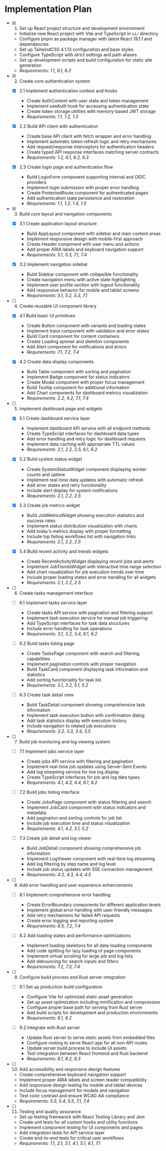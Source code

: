 # Implementation Plan

- [x] 1. Set up React project structure and development environment
  - Initialize new React project with Vite and TypeScript in `ui/` directory
  - Configure pnpm as package manager with latest React 19.1.1 and dependencies
  - Set up TailwindCSS 4.1.13 configuration and base styles
  - Configure TypeScript with strict settings and path aliases
  - Set up development scripts and build configuration for static site generation
  - _Requirements: 1.1, 6.1, 6.2_

- [x] 2. Create core authentication system
  - [x] 2.1 Implement authentication context and hooks
    - Create AuthContext with user state and token management
    - Implement useAuth hook for accessing authentication state
    - Create token storage utilities with memory-based JWT storage
    - _Requirements: 1.1, 1.2, 1.3_

  - [x] 2.2 Build API client with authentication
    - Create base API client with fetch wrapper and error handling
    - Implement automatic token refresh logic and retry mechanisms
    - Add request/response interceptors for authentication headers
    - Create typed API response interfaces matching server contracts
    - _Requirements: 1.2, 6.1, 6.2, 6.3_

  - [x] 2.3 Create login page and authentication flow
    - Build LoginForm component supporting internal and OIDC providers
    - Implement login submission with proper error handling
    - Create ProtectedRoute component for authenticated pages
    - Add authentication state persistence and restoration
    - _Requirements: 1.1, 1.2, 1.4, 1.5_

- [x] 3. Build core layout and navigation components
  - [x] 3.1 Create application layout structure
    - Build AppLayout component with sidebar and main content areas
    - Implement responsive design with mobile-first approach
    - Create Header component with user menu and actions
    - Add proper ARIA labels and keyboard navigation support
    - _Requirements: 5.1, 5.3, 7.1, 7.4_

  - [x] 3.2 Implement navigation sidebar
    - Build Sidebar component with collapsible functionality
    - Create navigation menu with active state highlighting
    - Implement user profile section with logout functionality
    - Add responsive behavior for mobile and tablet screens
    - _Requirements: 5.1, 5.2, 5.3, 7.1_

- [ ] 4. Create reusable UI component library
  - [x] 4.1 Build basic UI primitives
    - Create Button component with variants and loading states
    - Implement Input component with validation and error states
    - Build Card component for content containers
    - Create Loading spinner and skeleton components
    - Add Alert component for notifications and errors
    - _Requirements: 7.1, 7.2, 7.4_

  - [x] 4.2 Create data display components
    - Build Table component with sorting and pagination
    - Implement Badge component for status indicators
    - Create Modal component with proper focus management
    - Build Tooltip component for additional information
    - Add Chart components for dashboard metrics visualization
    - _Requirements: 2.2, 4.2, 7.1, 7.4_

- [ ] 5. Implement dashboard page and widgets
  - [x] 5.1 Create dashboard service layer
    - Implement dashboard API service with all endpoint methods
    - Create TypeScript interfaces for dashboard data types
    - Add error handling and retry logic for dashboard requests
    - Implement data caching with appropriate TTL values
    - _Requirements: 2.1, 2.2, 2.5, 6.1, 6.2_

  - [x] 5.2 Build system status widget
    - Create SystemStatusWidget component displaying worker counts and uptime
    - Implement real-time data updates with automatic refresh
    - Add error states and retry functionality
    - Include alert display for system notifications
    - _Requirements: 2.1, 2.2, 2.5_

  - [x] 5.3 Create job metrics widget
    - Build JobMetricsWidget showing execution statistics and success rates
    - Implement status distribution visualization with charts
    - Add today's metrics display with proper formatting
    - Include top failing workflows list with navigation links
    - _Requirements: 2.1, 2.2, 2.5_

  - [x] 5.4 Build recent activity and trends widgets
    - Create RecentActivityWidget displaying recent jobs and alerts
    - Implement JobTrendsWidget with interactive time range selection
    - Add chart visualization for job execution trends over time
    - Include proper loading states and error handling for all widgets
    - _Requirements: 2.1, 2.2, 2.5_

- [ ] 6. Create tasks management interface
  - [ ] 6.1 Implement tasks service layer
    - Create tasks API service with pagination and filtering support
    - Implement task execution service for manual job triggering
    - Add TypeScript interfaces for task data structures
    - Include error handling for task operations
    - _Requirements: 3.1, 3.2, 3.4, 6.1, 6.2_

  - [ ] 6.2 Build tasks listing page
    - Create TasksPage component with search and filtering capabilities
    - Implement pagination controls with proper navigation
    - Build TaskCard component displaying task information and statistics
    - Add sorting functionality for task list
    - _Requirements: 3.1, 3.2, 5.1, 5.2_

  - [ ] 6.3 Create task detail view
    - Build TaskDetail component showing comprehensive task information
    - Implement task execution button with confirmation dialog
    - Add task statistics display with execution history
    - Include navigation to related job executions
    - _Requirements: 3.2, 3.3, 3.4, 3.5_

- [ ] 7. Build job monitoring and log viewing system
  - [ ] 7.1 Implement jobs service layer
    - Create jobs API service with filtering and pagination
    - Implement real-time job updates using Server-Sent Events
    - Add log streaming service for live log display
    - Create TypeScript interfaces for job and log data types
    - _Requirements: 4.1, 4.3, 4.4, 6.1, 6.2_

  - [ ] 7.2 Build jobs listing interface
    - Create JobsPage component with status filtering and search
    - Implement JobCard component with status indicators and metadata
    - Add pagination and sorting controls for job list
    - Include job execution time and status visualization
    - _Requirements: 4.1, 4.2, 5.1, 5.2_

  - [ ] 7.3 Create job detail and log viewer
    - Build JobDetail component showing comprehensive job information
    - Implement LogViewer component with real-time log streaming
    - Add log filtering by step name and log level
    - Include job status updates with SSE connection management
    - _Requirements: 4.2, 4.3, 4.4, 4.5_

- [ ] 8. Add error handling and user experience enhancements
  - [ ] 8.1 Implement comprehensive error handling
    - Create ErrorBoundary components for different application levels
    - Implement global error handling with user-friendly messages
    - Add retry mechanisms for failed API requests
    - Create error logging and reporting system
    - _Requirements: 6.5, 7.2, 7.4_

  - [ ] 8.2 Add loading states and performance optimizations
    - Implement loading skeletons for all data-loading components
    - Add code splitting for lazy loading of page components
    - Implement virtual scrolling for large job and log lists
    - Add debouncing for search inputs and filters
    - _Requirements: 7.2, 7.3, 7.4_

- [ ] 9. Configure build process and Rust server integration
  - [ ] 9.1 Set up production build configuration
    - Configure Vite for optimized static asset generation
    - Set up asset optimization including minification and compression
    - Configure proper base path for serving from Rust server
    - Add build scripts for development and production environments
    - _Requirements: 6.1, 6.2_

  - [ ] 9.2 Integrate with Rust server
    - Update Rust server to serve static assets from embedded files
    - Configure routing to serve React app for all non-API routes
    - Update server build process to include UI assets
    - Test integration between React frontend and Rust backend
    - _Requirements: 6.1, 6.2, 6.3_

- [ ] 10. Add accessibility and responsive design features
  - Create comprehensive keyboard navigation support
  - Implement proper ARIA labels and screen reader compatibility
  - Add responsive design testing for mobile and tablet devices
  - Include focus management for modals and navigation
  - Test color contrast and ensure WCAG AA compliance
  - _Requirements: 5.3, 5.4, 5.5, 7.1, 7.4_

- [ ] 11. Testing and quality assurance
  - Set up testing framework with React Testing Library and Jest
  - Create unit tests for all custom hooks and utility functions
  - Implement component testing for UI components and pages
  - Add integration tests for API service layer
  - Create end-to-end tests for critical user workflows
  - _Requirements: 1.1, 2.1, 3.1, 4.1, 5.1, 6.1, 7.1_